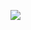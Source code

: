 [![](https://github.com/vis-kid/vis-kid.github.com/raw/master/screens/index.png)](http://www.vis-kid.github.io)
